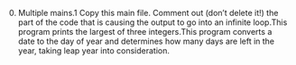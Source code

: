 0. Multiple mains.1 Copy this main file. Comment out (don’t delete it!) the part of the code that is causing the output to go into an infinite loop.This program prints the largest of three integers.This program converts a date to the day of year and determines how many days are left in the year, taking leap year into consideration.
